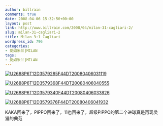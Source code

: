 ```yaml
---
author: billrain
comments: true
date: 2008-04-06 15:32:50+00:00
layout: post
link: http://www.billrain.com/2008/04/milan-31-cagliari-2/
slug: milan-31-cagliari-2
title: Milan 3:1 Cagliari
wordpress_id: 796
categories:
- 爱如米兰|MILAN
tags:
- 爱如米兰|MILAN
---
```


[![U2688P6T12D3579285F44DT20080406031119](http://www.billrain.com/wp-content/uploads/2008/04/u2688p6t12d3579285f44dt20080406031119-thumb.jpg)](http://www.billrain.com/wp-content/uploads/2008/04/u2688p6t12d3579285f44dt20080406031119.jpg)

[![U2688P6T12D3579368F44DT20080406040555](http://www.billrain.com/wp-content/uploads/2008/04/u2688p6t12d3579368f44dt20080406040555-thumb.jpg)](http://www.billrain.com/wp-content/uploads/2008/04/u2688p6t12d3579368f44dt20080406040555.jpg)

[![U2688P6T12D3579340F44DT20080406033826](http://www.billrain.com/wp-content/uploads/2008/04/u2688p6t12d3579340f44dt20080406033826-thumb.jpg)](http://www.billrain.com/wp-content/uploads/2008/04/u2688p6t12d3579340f44dt20080406033826.jpg)

[![U2688P6T12D3579376F44DT20080406041932](http://www.billrain.com/wp-content/uploads/2008/04/u2688p6t12d3579376f44dt20080406041932-thumb.jpg)](http://www.billrain.com/wp-content/uploads/2008/04/u2688p6t12d3579376f44dt20080406041932.jpg)

KAKA回来了，PIPPO回来了，11也回来了，超级PIPPO的第二个进球真是再现灵猫的典范
